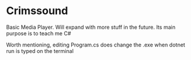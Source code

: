 # Crimssound
Basic Media Player. Will expand with more stuff in the future. Its main purpose is to teach me C#

Worth mentioning, editing Program.cs does change the .exe when dotnet run is typed on the terminal